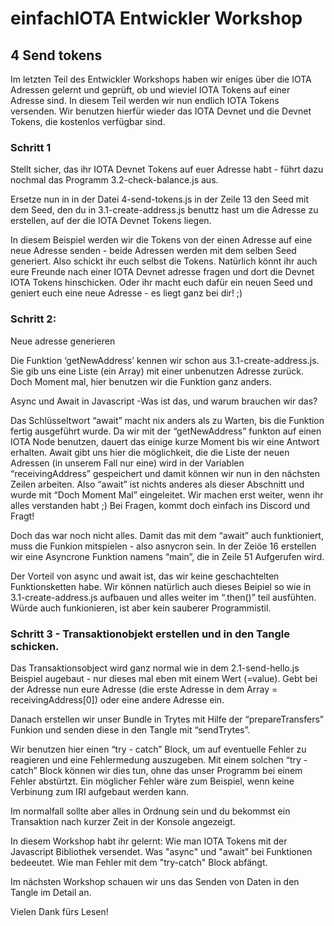 
# einfachIOTA Entwickler Workshop 
## 4 Send tokens

Im letzten Teil des Entwickler Workshops haben wir eniges über die IOTA Adressen gelernt und geprüft, ob und wieviel IOTA Tokens auf einer Adresse sind.
In diesem Teil werden wir nun endlich IOTA Tokens versenden. Wir benutzen hierfür wieder das IOTA Devnet und die Devnet Tokens, die kostenlos verfügbar sind.

### Schritt 1
Stellt sicher, das ihr IOTA Devnet Tokens auf euer Adresse habt - führt dazu nochmal das Programm 3.2-check-balance.js aus.

Ersetze nun in in der Datei 4-send-tokens.js in der Zeile 13 den Seed mit dem Seed, den du in 3.1-create-address.js benuttz hast um die Adresse zu erstellen, auf der die IOTA Devnet Tokens liegen. 

In diesem Beispiel werden wir die Tokens von der einen Adresse auf eine neue Adresse senden - beide Adressen werden mit dem selben Seed generiert. Also schickt ihr euch selbst die Tokens. Natürlich könnt ihr auch eure Freunde nach einer IOTA Devnet adresse fragen und dort die Devnet IOTA Tokens hinschicken. Oder ihr macht euch dafür ein neuen Seed und geniert euch eine neue Adresse - es liegt ganz bei dir! ;) 


### Schritt 2: 
Neue adresse generieren

Die Funktion ‘getNewAddress’ kennen wir schon aus 3.1-create-address.js. Sie gib uns eine Liste (ein Array) mit einer unbenutzen Adresse zurück. Doch Moment mal, hier benutzen wir die Funktion ganz anders. 

Async und Await in Javascript -Was ist das, und warum brauchen wir das?

Das Schlüsseltwort “await” macht nix anders als zu Warten, bis die Funktion fertig ausgeführt wurde. Da wir mit der “getNewAddress” funkton auf einen IOTA Node benutzen, dauert das einige kurze Moment bis wir eine Antwort erhalten. Await gibt uns hier die möglichkeit, die die Liste der neuen Adressen (in unserem Fall nur eine) wird in der Variablen “receivingAddress” gespeichert und damit können wir nun in den nächsten Zeilen arbeiten. Also “await” ist nichts anderes als dieser Abschnitt und wurde mit “Doch Moment Mal” eingeleitet. Wir machen erst weiter, wenn ihr alles verstanden habt ;) 
Bei Fragen, kommt doch einfach ins Discord und Fragt! 

Doch das war noch nicht alles. Damit das mit dem “await” auch funktioniert, muss die Funkion mitspielen - also asnycron sein. In der Zeiöe 16 erstellen wir eine Asyncrone Funktion namens “main”, die in Zeile 51 Aufgerufen wird. 

Der Vorteil von async und await ist, das wir keine geschachtelten Funktionsketten habe. Wir können natürlich auch dieses Beipiel so wie in 3.1-create-address.js aufbauen und alles weiter im “.then()” teil ausfühten. Würde auch funkionieren, ist aber kein sauberer Programmistil. 

### Schritt 3 - Transaktionobjekt erstellen und in den Tangle schicken. 

Das Transaktionsobject wird ganz normal wie in dem 2.1-send-hello.js Beispiel augebaut - nur dieses mal eben mit einem Wert (=value). 
Gebt bei der Adresse nun eure Adresse (die erste Adresse in dem Array = receivingAddress[0]) oder eine andere Adresse ein. 

Danach erstellen wir unser Bundle in Trytes mit Hilfe der “prepareTransfers” Funkion und senden diese in den Tangle mit “sendTrytes”. 

Wir benutzen hier einen “try - catch” Block, um auf eventuelle Fehler zu reagieren und eine Fehlermedung auszugeben. Mit einem solchen “try - catch” Block können wir dies tun, ohne das unser Programm bei einem Fehler abstürtzt. Ein möglicher Fehler wäre zum Beispiel, wenn keine Verbinung zum IRI aufgebaut werden kann.

Im normalfall sollte aber alles in Ordnung sein und du bekommst ein Transaktion nach kurzer Zeit in der Konsole angezeigt. 

In diesem Workshop habt ihr gelernt:
Wie man IOTA Tokens mit der Javascript Bibliothek versendet.
Was "async" und "await" bei Funktionen bedeeutet.
Wie man Fehler mit dem "try-catch" Block abfängt.

Im nächsten Workshop schauen wir uns das Senden von Daten in den Tangle im Detail an. 

Vielen Dank fürs Lesen! 





 






